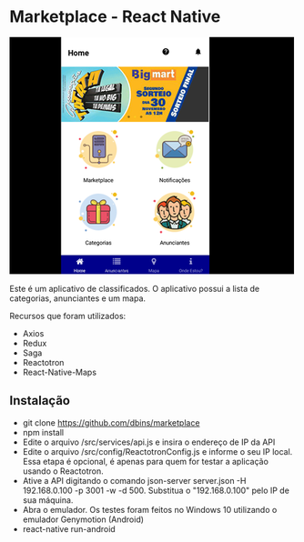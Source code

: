 # Marketplace -  React Native

![Aplicativo](imagens/aplicativo.png)

Este é um aplicativo de classificados. O aplicativo possui a lista de categorias, anunciantes e um mapa.

Recursos que foram utilizados:

* Axios
* Redux
* Saga
* Reactotron
* React-Native-Maps

## Instalação

- git clone https://github.com/dbins/marketplace
- npm install
- Edite o arquivo /src/services/api.js e insira o endereço de IP da API
- Edite o arquivo /src/config/ReactotronConfig.js e informe o seu IP local. Essa etapa é opcional, é apenas para quem for testar a aplicação usando o Reactotron.
- Ative a API digitando o comando json-server server.json -H 192.168.0.100 -p 3001 -w -d 500. Substitua o "192.168.0.100" pelo IP de sua máquina.
- Abra o emulador. Os testes foram feitos no Windows 10 utilizando o emulador Genymotion (Android)
- react-native run-android
